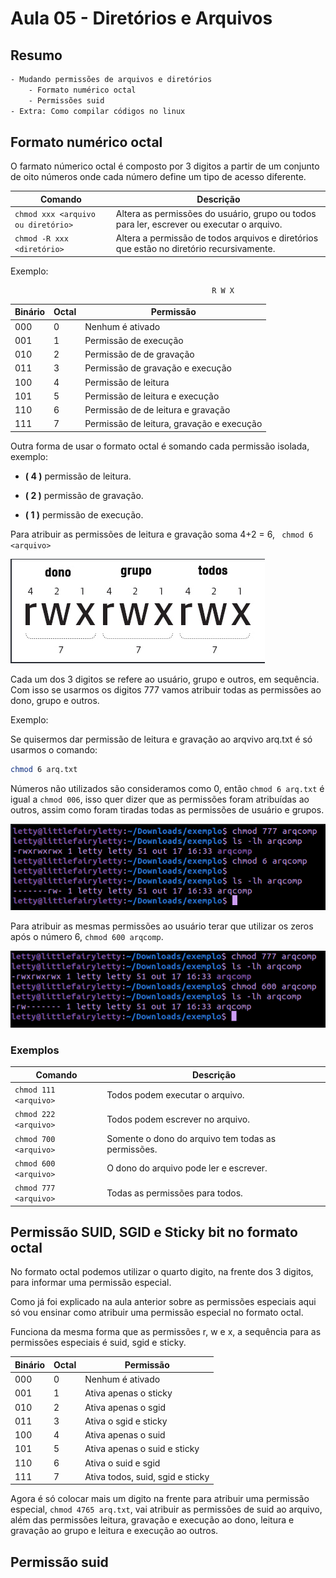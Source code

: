 # Aula 05 - Diretórios e Arquivos

## Resumo

```bash
- Mudando permissões de arquivos e diretórios
    - Formato numérico octal
    - Permissões suid
- Extra: Como compilar códigos no linux
```

## Formato numérico octal

O farmato númerico octal é composto por 3 digitos a partir de um conjunto de oito números onde cada número define um tipo de acesso diferente.

|Comando|Descrição|
|------|------|
|```chmod xxx <arquivo ou diretório>```|Altera as permissões do usuário, grupo ou todos para ler, escrever ou executar o arquivo.|
|```chmod -R xxx <diretório>```|Altera a permissão de todos arquivos e diretórios que estão no diretório recursivamente.|

Exemplo:

                                                 R W X

|Binário|Octal|Permissão|
|------|------|------|
|000|0| Nenhum é ativado|
|001|1| Permissão de execução|
|010|2| Permissão de de gravação|
|011|3| Permissão de gravação e execução|
|100|4| Permissão de leitura|
|101|5| Permissão de leitura e execução|
|110|6| Permissão de de leitura e gravação|
|111|7| Permissão de leitura, gravação e execução|

Outra forma de usar o formato octal é somando cada permissão isolada, exemplo:

* __( 4 )__ permissão de leitura.

* __( 2 )__ permissão de gravação.

* __( 1 )__ permissão de execução.

Para atribuir as permissões de leitura e gravação soma 4+2 = 6, ``` chmod 6 <arquivo>``` 

![explicação](image-3.png)

Cada um dos 3 digitos se refere ao usuário, grupo e outros, em sequência. Com isso se usarmos os digitos 777 vamos atribuir todas as permissões ao dono, grupo e outros.

Exemplo:

Se quisermos dar permissão de leitura e gravação ao arqvivo arq.txt é só usarmos o comando:

```bash
chmod 6 arq.txt
```

Números não utilizados são consideramos como 0, então ``` chmod 6 arq.txt ``` é igual a ``` chmod 006 ```, isso quer dizer que as permissões foram atribuídas ao outros, assim como foram tiradas todas as permissões de usuário e grupos.

![chmod 6](image-6.png)

Para atribuir as mesmas permissões ao usuário terar que utilizar os zeros após o número 6, ``` chmod 600 arqcomp ```.

![chmod 600](image-7.png)

### Exemplos

|Comando|Descrição|
|------|------|
|```chmod 111 <arquivo>```|Todos podem executar o arquivo.|
|```chmod 222 <arquivo>```|Todos podem escrever no arquivo.|
|```chmod 700 <arquivo>```|Somente o dono do arquivo tem todas as permissões.|
|```chmod 600 <arquivo>```|O dono do arquivo pode ler e escrever.|
|```chmod 777 <arquivo>```|Todas as permissões para todos.|

## Permissão SUID, SGID e Sticky bit no formato octal

No formato octal podemos utilizar o quarto digito, na frente dos 3 digitos, para informar uma permissão especial.

Como já foi explicado na aula anterior sobre as permissões especiais aqui só vou ensinar como atribuir uma permissão especial no formato octal.

Funciona da mesma forma que as permissões r, w e x, a sequência para as permissões especiais é suid, sgid e sticky.

|Binário|Octal|Permissão|
|------|------|------|
|000|0| Nenhum é ativado|
|001|1| Ativa apenas o sticky|
|010|2| Ativa apenas o sgid|
|011|3| Ativa o sgid e sticky|
|100|4| Ativa apenas o suid|
|101|5| Ativa apenas o suid e sticky|
|110|6| Ativa o suid e sgid|
|111|7| Ativa todos, suid, sgid e sticky|

Agora é só colocar mais um digito na frente para atribuir uma permissão especial, ``` chmod 4765 arq.txt ```, vai atribuir as permissões de suid ao arquivo, além das permissões leitura, gravação e execução ao dono, leitura e gravação ao grupo e leitura e execução ao outros.

## Permissão suid

